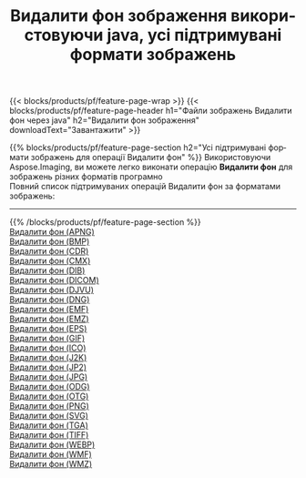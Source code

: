 ﻿---
title: Видалити фон зображення використовуючи java, усі підтримувані формати зображень 
weight: 3920
url: /uk/java/remove-background 
lang: uk
langdirlevel: 2
locales: zh-hans,ja,it,ru,de,es,fr,nl,id,lt,pl,pt,vi,tr,ko,zh-hant,ar,hi,th,sv,cs,uk,he
description: Використовуючи Aspose.Imaging, ви можете легко Видалити фон зображення використовуючи  java
---

{{< blocks/products/pf/feature-page-wrap >}}
{{< blocks/products/pf/feature-page-header h1="Файли зображень Видалити фон через java" h2="Видалити фон зображення" downloadText="Завантажити" >}}


{{% blocks/products/pf/feature-page-section  h2="Усі підтримувані формати зображень для операції Видалити фон" %}}
Використовуючи Aspose.Imaging, ви можете легко виконати операцiю **Видалити фон** для  зображень різних форматів програмно
<br/>
Повний список підтримуваних операцій Видалити фон за форматами зображень:
<hr/>
{{% /blocks/products/pf/feature-page-section %}}
<div class="container-fluid productfamilypage bg-gray">
    <div class="convertypes bg-gray agp-content section">
        <div class="container">
		<div class="row other-converters">
		    <div class='col-md-2 other-converter remove-lp remove-rp'><a href="/imaging/uk/java/remove-background/apng" >Видалити фон (APNG)</a></div><div class='col-md-2 other-converter remove-lp remove-rp'><a href="/imaging/uk/java/remove-background/bmp" >Видалити фон (BMP)</a></div><div class='col-md-2 other-converter remove-lp remove-rp'><a href="/imaging/uk/java/remove-background/cdr" >Видалити фон (CDR)</a></div><div class='col-md-2 other-converter remove-lp remove-rp'><a href="/imaging/uk/java/remove-background/cmx" >Видалити фон (CMX)</a></div><div class='col-md-2 other-converter remove-lp remove-rp'><a href="/imaging/uk/java/remove-background/dib" >Видалити фон (DIB)</a></div><div class='col-md-2 other-converter remove-lp remove-rp'><a href="/imaging/uk/java/remove-background/dicom" >Видалити фон (DICOM)</a></div><div class='col-md-2 other-converter remove-lp remove-rp'><a href="/imaging/uk/java/remove-background/djvu" >Видалити фон (DJVU)</a></div><div class='col-md-2 other-converter remove-lp remove-rp'><a href="/imaging/uk/java/remove-background/dng" >Видалити фон (DNG)</a></div><div class='col-md-2 other-converter remove-lp remove-rp'><a href="/imaging/uk/java/remove-background/emf" >Видалити фон (EMF)</a></div><div class='col-md-2 other-converter remove-lp remove-rp'><a href="/imaging/uk/java/remove-background/emz" >Видалити фон (EMZ)</a></div><div class='col-md-2 other-converter remove-lp remove-rp'><a href="/imaging/uk/java/remove-background/eps" >Видалити фон (EPS)</a></div><div class='col-md-2 other-converter remove-lp remove-rp'><a href="/imaging/uk/java/remove-background/gif" >Видалити фон (GIF)</a></div><div class='col-md-2 other-converter remove-lp remove-rp'><a href="/imaging/uk/java/remove-background/ico" >Видалити фон (ICO)</a></div><div class='col-md-2 other-converter remove-lp remove-rp'><a href="/imaging/uk/java/remove-background/j2k" >Видалити фон (J2K)</a></div><div class='col-md-2 other-converter remove-lp remove-rp'><a href="/imaging/uk/java/remove-background/jp2" >Видалити фон (JP2)</a></div><div class='col-md-2 other-converter remove-lp remove-rp'><a href="/imaging/uk/java/remove-background/jpg" >Видалити фон (JPG)</a></div><div class='col-md-2 other-converter remove-lp remove-rp'><a href="/imaging/uk/java/remove-background/odg" >Видалити фон (ODG)</a></div><div class='col-md-2 other-converter remove-lp remove-rp'><a href="/imaging/uk/java/remove-background/otg" >Видалити фон (OTG)</a></div><div class='col-md-2 other-converter remove-lp remove-rp'><a href="/imaging/uk/java/remove-background/png" >Видалити фон (PNG)</a></div><div class='col-md-2 other-converter remove-lp remove-rp'><a href="/imaging/uk/java/remove-background/svg" >Видалити фон (SVG)</a></div><div class='col-md-2 other-converter remove-lp remove-rp'><a href="/imaging/uk/java/remove-background/tga" >Видалити фон (TGA)</a></div><div class='col-md-2 other-converter remove-lp remove-rp'><a href="/imaging/uk/java/remove-background/tiff" >Видалити фон (TIFF)</a></div><div class='col-md-2 other-converter remove-lp remove-rp'><a href="/imaging/uk/java/remove-background/webp" >Видалити фон (WEBP)</a></div><div class='col-md-2 other-converter remove-lp remove-rp'><a href="/imaging/uk/java/remove-background/wmf" >Видалити фон (WMF)</a></div><div class='col-md-2 other-converter remove-lp remove-rp'><a href="/imaging/uk/java/remove-background/wmz" >Видалити фон (WMZ)</a></div>
                </div>
        </div>
    </div>
</div>
<br/>


